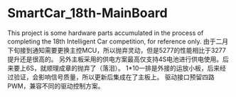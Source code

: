 # SmartCar_18th-MainBoard
This project is some hardware parts accumulated in the process of completing the 18th Intelligent Car competition, for reference only.
由于二月下旬接到通知需要更换主控MCU，所以抛弃灵动，但是5277的性能相比于3277提升还是很高的。
另外主板采用的供电方案最高仅支持4S电池进行供电使用。后来要上6S，就顺理成章的抛弃了（落泪）。
1*10一排是外接的运放小板，后来经过验证，会影响信号质量，所以更新后集成在了主板上。
驱动接口预留四路PWM，兼容不同的驱动控制方案。

